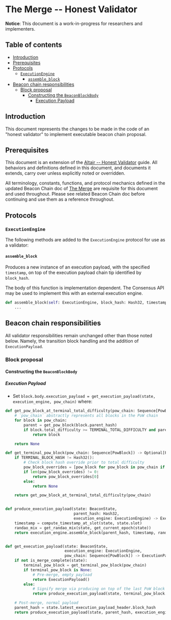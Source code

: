 # The Merge -- Honest Validator

**Notice**: This document is a work-in-progress for researchers and implementers.

## Table of contents

<!-- TOC -->
<!-- START doctoc generated TOC please keep comment here to allow auto update -->
<!-- DON'T EDIT THIS SECTION, INSTEAD RE-RUN doctoc TO UPDATE -->

- [Introduction](#introduction)
- [Prerequisites](#prerequisites)
- [Protocols](#protocols)
  - [`ExecutionEngine`](#executionengine)
    - [`assemble_block`](#assemble_block)
- [Beacon chain responsibilities](#beacon-chain-responsibilities)
  - [Block proposal](#block-proposal)
    - [Constructing the `BeaconBlockBody`](#constructing-the-beaconblockbody)
      - [Execution Payload](#execution-payload)

<!-- END doctoc generated TOC please keep comment here to allow auto update -->
<!-- /TOC -->

## Introduction

This document represents the changes to be made in the code of an "honest validator" to implement executable beacon chain proposal.

## Prerequisites

This document is an extension of the [Altair -- Honest Validator](../altair/validator.md) guide.
All behaviors and definitions defined in this document, and documents it extends, carry over unless explicitly noted or overridden.

All terminology, constants, functions, and protocol mechanics defined in the updated Beacon Chain doc of [The Merge](./beacon-chain.md) are requisite for this document and used throughout.
Please see related Beacon Chain doc before continuing and use them as a reference throughout.

## Protocols

### `ExecutionEngine`

The following methods are added to the `ExecutionEngine` protocol for use as a validator:

#### `assemble_block`

Produces a new instance of an execution payload, with the specified `timestamp`,
on top of the execution payload chain tip identified by `block_hash`.

The body of this function is implementation dependent.
The Consensus API may be used to implement this with an external execution engine.

```python
def assemble_block(self: ExecutionEngine, block_hash: Hash32, timestamp: uint64, random: Bytes32) -> ExecutionPayload:
    ...
```

## Beacon chain responsibilities

All validator responsibilities remain unchanged other than those noted below. Namely, the transition block handling and the addition of `ExecutionPayload`.

### Block proposal

#### Constructing the `BeaconBlockBody`

##### Execution Payload

* Set `block.body.execution_payload = get_execution_payload(state, execution_engine, pow_chain)` where:

```python
def get_pow_block_at_terminal_total_difficulty(pow_chain: Sequence[PowBlock]) -> Optional[PowBlock]:
    # `pow_chain` abstractly represents all blocks in the PoW chain
    for block in pow_chain:
        parent = get_pow_block(block.parent_hash)
        if block.total_difficulty >= TERMINAL_TOTAL_DIFFICULTY and parent.total_difficulty < TERMINAL_TOTAL_DIFFICULTY:
            return block

    return None

def get_terminal_pow_block(pow_chain: Sequence[PowBlock]) -> Optional[PowBlock]:
    if TERMINAL_BLOCK_HASH != Hash32():
        # Check block hash override prior to total difficulty
        pow_block_overrides = [pow_block for pow_block in pow_chain if pow_block.block_hash == TERMINAL_BLOCK_HASH]
        if len(pow_block_overrides) != 0:
            return pow_block_overrides[0]
        else:
            return None

    return get_pow_block_at_terminal_total_difficulty(pow_chain)


def produce_execution_payload(state: BeaconState,
                              parent_hash: Hash32,
                              execution_engine: ExecutionEngine) -> ExecutionPayload:
    timestamp = compute_timestamp_at_slot(state, state.slot)
    randao_mix = get_randao_mix(state, get_current_epoch(state))
    return execution_engine.assemble_block(parent_hash, timestamp, randao_mix)


def get_execution_payload(state: BeaconState,
                          execution_engine: ExecutionEngine,
                          pow_chain: Sequence[PowBlock]) -> ExecutionPayload:
    if not is_merge_complete(state):
        terminal_pow_block = get_terminal_pow_block(pow_chain)
        if terminal_pow_block is None:
            # Pre-merge, empty payload
            return ExecutionPayload()
        else:
            # Signify merge via producing on top of the last PoW block
            return produce_execution_payload(state, terminal_pow_block.block_hash, execution_engine)

    # Post-merge, normal payload
    parent_hash = state.latest_execution_payload_header.block_hash
    return produce_execution_payload(state, parent_hash, execution_engine)
```
